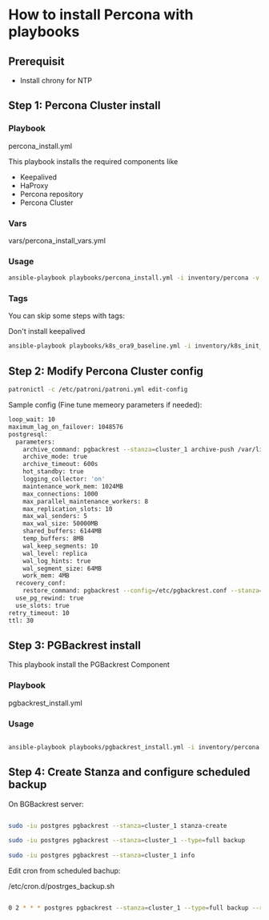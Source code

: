 # How to install Percona with playbooks

## Prerequisit

- Install chrony for NTP

## Step 1: Percona Cluster install

### Playbook
percona_install.yml

This playbook installs the required components like
- Keepalived
- HaProxy
- Percona repository
- Percona Cluster

### Vars

vars/percona_install_vars.yml

### Usage

```bash
ansible-playbook playbooks/percona_install.yml -i inventory/percona -v
```

### Tags

You can skip some steps with tags:

Don't install keepalived
```bash
ansible-playbook playbooks/k8s_ora9_baseline.yml -i inventory/k8s_init_aml11 -v --skip-tags keepalived_script,keepalived
```

## Step 2: Modify Percona Cluster config

```bash
patronictl -c /etc/patroni/patroni.yml edit-config
```
Sample config (Fine tune memeory parameters if needed):
```bash
loop_wait: 10
maximum_lag_on_failover: 1048576
postgresql:
  parameters:
    archive_command: pgbackrest --stanza=cluster_1 archive-push /var/lib/pgsql/data/pg_wal/%f
    archive_mode: true
    archive_timeout: 600s
    hot_standby: true
    logging_collector: 'on'
    maintenance_work_mem: 1024MB
    max_connections: 1000
    max_parallel_maintenance_workers: 8
    max_replication_slots: 10
    max_wal_senders: 5
    max_wal_size: 50000MB
    shared_buffers: 6144MB
    temp_buffers: 8MB
    wal_keep_segments: 10
    wal_level: replica
    wal_log_hints: true
    wal_segment_size: 64MB
    work_mem: 4MB
  recovery_conf:
    restore_command: pgbackrest --config=/etc/pgbackrest.conf --stanza=cluster_1 archive-get %f %p
  use_pg_rewind: true
  use_slots: true
retry_timeout: 10
ttl: 30
```


## Step 3: PGBackrest install

This playbook install the PGBackrest Component

### Playbook
pgbackrest_install.yml

### Usage

```bash

ansible-playbook playbooks/pgbackrest_install.yml -i inventory/percona -v
```

## Step 4: Create Stanza and configure scheduled backup

On BGBackrest server:

```bash

sudo -iu postgres pgbackrest --stanza=cluster_1 stanza-create
 
sudo -iu postgres pgbackrest --stanza=cluster_1 --type=full backup
 
sudo -iu postgres pgbackrest --stanza=cluster_1 info
```

Edit cron from scheduled bachup:

/etc/cron.d/postrges_backup.sh

```bash

0 2 * * * postgres pgbackrest --stanza=cluster_1 --type=full backup --repo1-retention-full-type=count --repo1-retention-full=3

```
